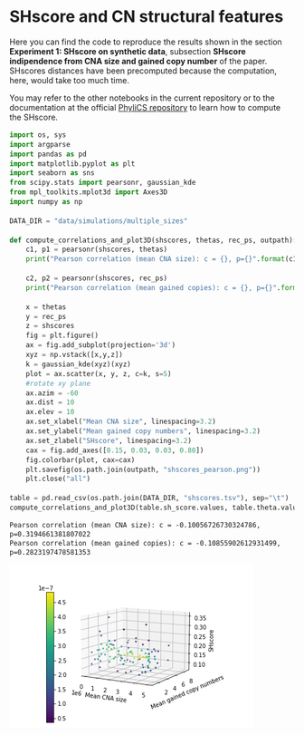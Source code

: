 # SHscore and CN structural features

Here you can find the code to reproduce the results shown in the section **Experiment 1: SHscore on synthetic data**, subsection **SHscore indipendence from CNA size and gained copy number** of the paper. SHscores distances have been precomputed because the computation, here, would take too much time.

You may refer to the other notebooks in the current repository or to the documentation at the official [PhyliCS repository](https://github.com/bioinformatics-polito/PhyliCS) to learn how to compute the SHscore.


```python
import os, sys
import argparse
import pandas as pd
import matplotlib.pyplot as plt
import seaborn as sns 
from scipy.stats import pearsonr, gaussian_kde
from mpl_toolkits.mplot3d import Axes3D
import numpy as np

DATA_DIR = "data/simulations/multiple_sizes"

def compute_correlations_and_plot3D(shscores, thetas, rec_ps, outpath):
    c1, p1 = pearsonr(shscores, thetas)
    print("Pearson correlation (mean CNA size): c = {}, p={}".format(c1, p1))
    
    c2, p2 = pearsonr(shscores, rec_ps)
    print("Pearson correlation (mean gained copies): c = {}, p={}".format(c2, p2))
    
    x = thetas
    y = rec_ps
    z = shscores
    fig = plt.figure()
    ax = fig.add_subplot(projection='3d')
    xyz = np.vstack([x,y,z])
    k = gaussian_kde(xyz)(xyz)
    plot = ax.scatter(x, y, z, c=k, s=5)
    #rotate xy plane
    ax.azim = -60
    ax.dist = 10
    ax.elev = 10
    ax.set_xlabel("Mean CNA size", linespacing=3.2)
    ax.set_ylabel("Mean gained copy numbers", linespacing=3.2)
    ax.set_zlabel("SHscore", linespacing=3.2)
    cax = fig.add_axes([0.15, 0.03, 0.03, 0.80])
    fig.colorbar(plot, cax=cax)
    plt.savefig(os.path.join(outpath, "shscores_pearson.png"))
    plt.close("all")
    
table = pd.read_csv(os.path.join(DATA_DIR, "shscores.tsv"), sep="\t")
compute_correlations_and_plot3D(table.sh_score.values, table.theta.values, table["1/p"].values, DATA_DIR)
```

    Pearson correlation (mean CNA size): c = -0.10056726730324786, p=0.3194661381807022
    Pearson correlation (mean gained copies): c = -0.10855902612931499, p=0.2823197478581353


![SHscore vs CN features correlation](multiple_sizes/shscores_pearson.png)

